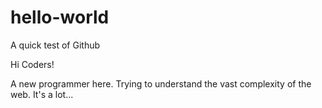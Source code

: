 # hello-world
A quick test of Github

Hi Coders!

A new programmer here. Trying to understand the vast complexity of the web. It's a lot...
